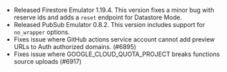 - Released Firestore Emulator 1.19.4. This version fixes a minor bug with reserve ids and adds a `reset` endpoint for Datastore Mode.
- Released PubSub Emulator 0.8.2. This version includes support for `no_wrapper` options.
- Fixes issue where GitHub actions service account cannot add preview URLs to Auth authorized domains. (#6895)
- Fixes issue where GOOGLE_CLOUD_QUOTA_PROJECT breaks functions source uploads (#6917)
